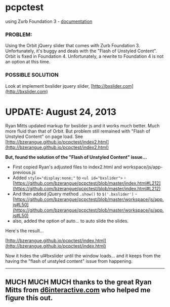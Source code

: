 pcpctest
========

using Zurb Foundation 3 - [documentation](http://foundation.zurb.com/old-docs/f3/)


### PROBLEM:

Using the Orbit jQuery slider that comes with Zurb Foundation 3. Unfortunately, it's buggy and deals with the "Flash of Unstyled Content". Orbit is fixed in Foundation 4. Unfortunately, a rewrite to Foundation 4 is not an option at this time. 

### POSSIBLE SOLUTION

Look at implement bxslider jquery slider, [http://bxslider.com](http://bxslider.com)


# UPDATE: August 24, 2013

Ryan Mitts updated markup for bxslider js and it works much better. Much more fluid than that of Orbit. But problem still remained with "Flash of Unstyled Content" on page load. See [http://bzerangue.github.io/pcpctest/index2.html](http://bzerangue.github.io/pcpctest/index2.html)

**But, found the solution of the "Flash of Unstyled Content" issue...**

- First copied Ryan's adjusted files to index2.html and workspace/js/app-previous.js
- Added `style="display:none;"` to `<ul id="bxslider">` \- [https://github.com/bzerangue/pcpctest/blob/master/index.html#L212](https://github.com/bzerangue/pcpctest/blob/master/index.html#L212)
- And then added jQuery method `.show()` to `$('.bxslider')` \- [https://github.com/bzerangue/pcpctest/blob/master/workspace/js/app.js#L50](https://github.com/bzerangue/pcpctest/blob/master/workspace/js/app.js#L50)
- also, added the option of auto... to auto slide the slides.

Here's the result...

[http://bzerangue.github.io/pcpctest/index.html](http://bzerangue.github.io/pcpctest/index.html)

Now it hides the ul#bxslider until the window loads... and it keeps from the having the "flash of unstyled content" issue from happening. 
* * *

## MUCH MUCH MUCH thanks to the great Ryan Mitts from [d6interactive.com](http://www.d6interactive.com) who helped me figure this out. 
